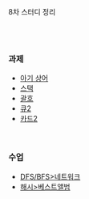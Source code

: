 8차 스터디 정리

<br /><br />

### 과제
 * [아기 상어](https://www.acmicpc.net/problem/16236)
 * [스택](https://www.acmicpc.net/problem/10828)
 * [괄호](https://www.acmicpc.net/problem/9012)
 * [큐2](https://www.acmicpc.net/problem/18258)
 * [카드2](https://www.acmicpc.net/problem/2164)

<br />

### 수업
 * [DFS/BFS>네트워크](https://programmers.co.kr/learn/courses/30/lessons/43162)
 * [해시>베스트앨범](https://programmers.co.kr/learn/courses/30/lessons/42579)
